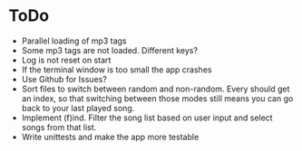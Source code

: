 # ToDo

* Parallel loading of mp3 tags
* Some mp3 tags are not loaded. Different keys?
* Log is not reset on start
* If the terminal window is too small the app crashes
* Use Github for Issues?
* Sort files to switch between random and non-random. Every should get an index,
  so that switching between those modes still means you can go back to your last played song.
* Implement (f)ind. Filter the song list based on user input and select songs
  from that list.
* Write unittests and make the app more testable
